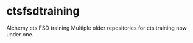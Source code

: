 # ctsfsdtraining
Alchemy cts FSD training
Multiple older repositories for cts training now under one.
